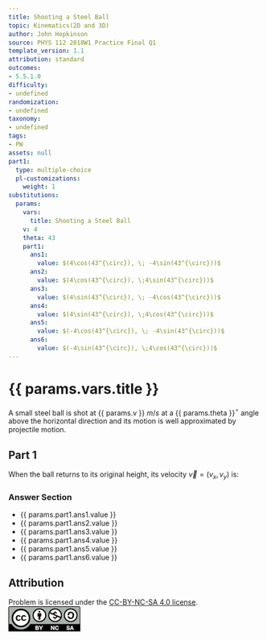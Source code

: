 ```yaml
---
title: Shooting a Steel Ball
topic: Kinematics(2D and 3D)
author: John Hopkinson
source: PHYS 112 2018W1 Practice Final Q1
template_version: 1.1
attribution: standard
outcomes:
- 5.5.1.0
difficulty:
- undefined
randomization:
- undefined
taxonomy:
- undefined
tags:
- PW
assets: null
part1:
  type: multiple-choice
  pl-customizations:
    weight: 1
substitutions:
  params:
    vars:
      title: Shooting a Steel Ball
    v: 4
    theta: 43
    part1:
      ans1:
        value: $(4\cos(43^{\circ}), \; -4\sin(43^{\circ}))$
      ans2:
        value: $(4\cos(43^{\circ}), \;4\sin(43^{\circ}))$
      ans3:
        value: $(4\sin(43^{\circ}), \; -4\cos(43^{\circ}))$
      ans4:
        value: $(4\sin(43^{\circ}), \;4\cos(43^{\circ}))$
      ans5:
        value: $(-4\cos(43^{\circ}), \; -4\sin(43^{\circ}))$
      ans6:
        value: $(-4\sin(43^{\circ}), \;4\cos(43^{\circ}))$
---
```

# {{ params.vars.title }}
A small steel ball is shot at {{ params.v }} $m/s$ at a {{ params.theta }}$^{\circ}$ angle above the horizontal direction and its motion is well approximated by projectile motion.

## Part 1

When the ball returns to its original height, its velocity $\overrightarrow{v} = (v_x, v_y)$ is:

### Answer Section

- {{ params.part1.ans1.value }}
- {{ params.part1.ans2.value }}
- {{ params.part1.ans3.value }}
- {{ params.part1.ans4.value }}
- {{ params.part1.ans5.value }}
- {{ params.part1.ans6.value }}

## Attribution

Problem is licensed under the [CC-BY-NC-SA 4.0 license](https://creativecommons.org/licenses/by-nc-sa/4.0/).<br> ![The Creative Commons 4.0 license requiring attribution-BY, non-commercial-NC, and share-alike-SA license.](https://raw.githubusercontent.com/firasm/bits/master/by-nc-sa.png)